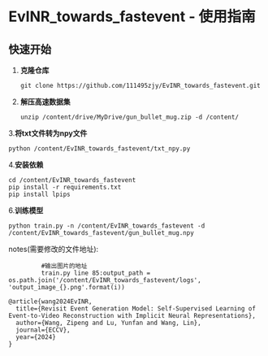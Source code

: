 # EvINR_towards_fastevent - 使用指南

## 快速开始

1. **克隆仓库**
   ```
   git clone https://github.com/111495zjy/EvINR_towards_fastevent.git
   ```
2. **解压高速数据集**
   ```
   unzip /content/drive/MyDrive/gun_bullet_mug.zip -d /content/
   ```
3.**将txt文件转为npy文件**
   ```
   python /content/EvINR_towards_fastevent/txt_npy.py
   ```
4.**安装依赖**
   ```
   cd /content/EvINR_towards_fastevent
   pip install -r requirements.txt
   pip install lpips
   ```
   
6.**训练模型**
   ```
python train.py -n /content/EvINR_towards_fastevent -d /content/EvINR_towards_fastevent/gun_bullet_mug.npy
   ```

notes(需要修改的文件地址):
   ```
            #输出图片的地址
            train.py line 85:output_path = os.path.join('/content/EvINR_towards_fastevent/logs', 'output_image_{}.png'.format(i))
   ```
```
@article{wang2024EvINR,
  title={Revisit Event Generation Model: Self-Supervised Learning of Event-to-Video Reconstruction with Implicit Neural Representations},
  author={Wang, Zipeng and Lu, Yunfan and Wang, Lin},
  journal={ECCV},
  year={2024}
}
```
